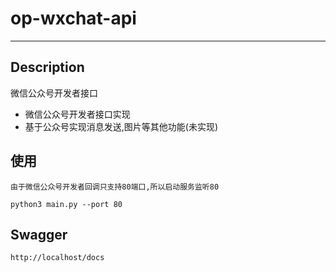 # op-wxchat-api
---
## Description
微信公众号开发者接口

- 微信公众号开发者接口实现
- 基于公众号实现消息发送,图片等其他功能(未实现)

## 使用
```
由于微信公众号开发者回调只支持80端口,所以启动服务监听80

python3 main.py --port 80

```

## Swagger
```
http://localhost/docs
```
